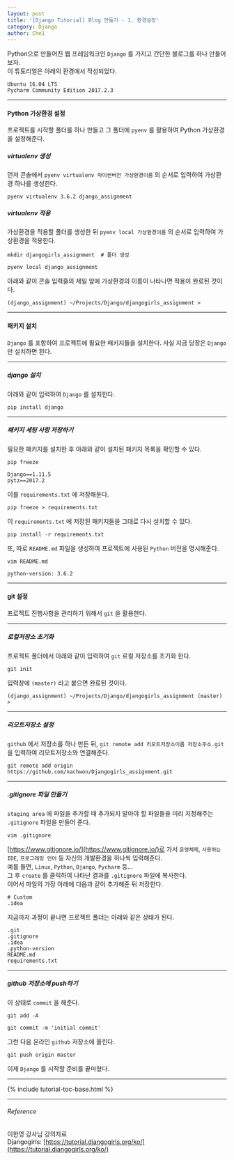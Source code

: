 ```yaml
---
layout: post
title: '[Django Tutorial] Blog 만들기 - 1. 환경설정'
category: Django
author: Che1
---
```




Python으로 만들어진 웹 프레임워크인 `Django` 를 가지고 간단한 블로그를 하나 만들어보자.  
이 튜토리얼은 아래의 환경에서 작성되었다.
```
Ubuntu 16.04 LTS
Pycharm Community Edition 2017.2.3
```
- - -

#### Python 가상환경 설정
프로젝트를 시작할 폴더를 하나 만들고 그 폴더에 `pyenv` 를 활용하여 Python 가상환경을 설정해준다.  

##### virtualenv 생성
먼저 콘솔에서 `pyenv virtualenv 파이썬버전 가상환경이름` 의 순서로 입력하여 가상환경 하나를 생성한다.
```
pyenv virtualenv 3.6.2 django_assignment
```

##### virtualenv 적용
가상환경을 적용할 폴더를 생성한 뒤 `pyenv local 가상환경이름` 의 순서로 입력하여 가상환경을 적용한다.
```
mkdir djangogirls_assignment  # 폴더 생성
```

```
pyenv local django_assignment
```

아래와 같이 콘솔 입력줄의 제일 앞에 가상환경의 이름이 나타나면 적용이 완료된 것이다.
```re
(django_assignment) ~/Projects/Django/djangogirls_assignment >
```

- - -

#### 패키지 설치
`Django` 를 포함하여 프로젝트에 필요한 패키지들을 설치한다. 사실 지금 당장은 `Django` 만 설치하면 된다.

- - -
##### django 설치
아래와 같이 입력하여 `Django` 를 설치한다.
```
pip install django
```

- - -

##### 패키지 세팅 사항 저장하기
필요한 패키지를 설치한 후 아래와 같이 설치된 패키지 목록을 확인할 수 있다.
```
pip freeze
```
```re
Django==1.11.5
pytz==2017.2
```
이를 `requirements.txt` 에 저장해둔다.
```
pip freeze > requirements.txt
```

이 `requirements.txt` 에 저장된 패키지들을 그대로 다시 설치할 수 있다.
```
pip install -r requirements.txt
```

또, 따로 `README.md` 파일을 생성하여 프로젝트에 사용된 `Python` 버전을 명시해준다.

```
vim README.md
```
```
python-version: 3.6.2
```
- - -

#### git 설정
프로젝트 진행사항을 관리하기 위해서 `git` 을 활용한다.

- - -
##### 로컬저장소 초기화
프로젝트 폴더에서 아래와 같이 입력하여 `git` 로컬 저장소를 초기화 한다.
```
git init
```
입력창에 `(master)` 라고 붙으면 완료된 것이다.
```re
(django_assignment) ~/Projects/Django/djangogirls_assignment (master) >
```
- - -
##### 리모트저장소 설정

`github` 에서 저장소를 하나 만든 뒤, `git remote add 리모트저장소이름 저장소주소.git` 을 입력하여 리모트저장소와 연결해준다.
```
git remote add origin https://github.com/nachwon/Djangogirls_assignment.git
```
- - -
##### .gitignore 파일 만들기
`staging area` 에 파일을 추가할 때 추가되지 말아야 할 파일들을 미리 지정해주는 `.gitignore` 파일을 만들어 준다.
```
vim .gitignore
```

[https://www.gitignore.io/](https://www.gitignore.io/)로 가서 `운영체제`, `사용하는 IDE`, `프로그래밍 언어` 등 자신의 개발환경을 하나씩 입력해준다.  
예를 들면, `Linux`, `Python`, `Django`, `Pycharm` 등...  
그 후 `create` 를 클릭하여 나타난 결과를 `.gitignore` 파일에 복사한다.  
이어서 파일의 가장 아래에 다음과 같이 추가해준 뒤 저장한다.
```
# Custom
.idea
```

지금까지 과정이 끝나면 프로젝트 폴더는 아래와 같은 상태가 된다.
```
.git
.gitignore
.idea
.python-version
README.md
requirements.txt
```

- - -
##### github 저장소에 push하기
이 상태로 `commit` 을 해준다.
```
git add -A
```
```
git commit -m 'initial commit'
```

그런 다음 온라인 `github` 저장소에 올린다.

```
git push origin master
```

이제 `Django` 를 시작할 준비를 끝마쳤다.
- - -

{% include tutorial-toc-base.html %}

- - -

###### Reference

이한영 강사님 강의자료  
Djangogirls: [https://tutorial.djangogirls.org/ko/](https://tutorial.djangogirls.org/ko/)